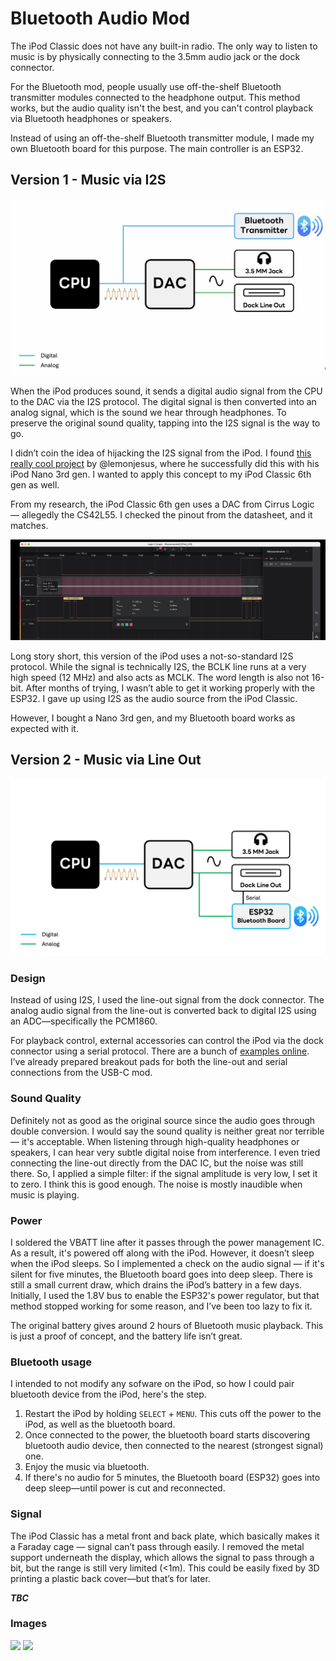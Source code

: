# Bluetooth Audio Mod
The iPod Classic does not have any built-in radio. The only way to listen to music is by physically connecting to the 3.5mm audio jack or the dock connector.

For the Bluetooth mod, people usually use off-the-shelf Bluetooth transmitter modules connected to the headphone output. This method works, but the audio quality isn't the best, and you can't control playback via Bluetooth headphones or speakers.

Instead of using an off-the-shelf Bluetooth transmitter module, I made my own Bluetooth board for this purpose. The main controller is an ESP32.

## Version 1 - Music via I2S
![](/images/bluetooth-1.png)

When the iPod produces sound, it sends a digital audio signal from the CPU to the DAC via the I2S protocol. The digital signal is then converted into an analog signal, which is the sound we hear through headphones. To preserve the original sound quality, tapping into the I2S signal is the way to go.

I didn’t coin the idea of hijacking the I2S signal from the iPod. I found [this really cool project](https://github.com/lemonjesus/iPodBluetooth) by @lemonjesus, where he successfully did this with his iPod Nano 3rd gen. I wanted to apply this concept to my iPod Classic 6th gen as well.

From my research, the iPod Classic 6th gen uses a DAC from Cirrus Logic — allegedly the CS42L55. I checked the pinout from the datasheet, and it matches.

![](/images/IPOD_WORD.jpg)

Long story short, this version of the iPod uses a not-so-standard I2S protocol. While the signal is technically I2S, the BCLK line runs at a very high speed (12 MHz) and also acts as MCLK. The word length is also not 16-bit. After months of trying, I wasn’t able to get it working properly with the ESP32. I gave up using I2S as the audio source from the iPod Classic.

However, I bought a Nano 3rd gen, and my Bluetooth board works as expected with it.

## Version 2 - Music via Line Out
![](/images/esp-2.jpg)

### Design 
Instead of using I2S, I used the line-out signal from the dock connector. The analog audio signal from the line-out is converted back to digital I2S using an ADC—specifically the PCM1860.

For playback control, external accessories can control the iPod via the dock connector using a serial protocol. There are a bunch of [examples online](https://github.com/finsprings/arduinaap). I’ve already prepared breakout pads for both the line-out and serial connections from the USB-C mod.

### Sound Quality
Definitely not as good as the original source since the audio goes through double conversion. I would say the sound quality is neither great nor terrible — it's acceptable. When listening through high-quality headphones or speakers, I can hear very subtle digital noise from interference. I even tried connecting the line-out directly from the DAC IC, but the noise was still there. So, I applied a simple filter: if the signal amplitude is very low, I set it to zero. I think this is good enough. The noise is mostly inaudible when music is playing.

### Power
I soldered the VBATT line after it passes through the power management IC. As a result, it's powered off along with the iPod. However, it doesn’t sleep when the iPod sleeps. So I implemented a check on the audio signal — if it's silent for five minutes, the Bluetooth board goes into deep sleep. There is still a small current draw, which drains the iPod’s battery in a few days. Initially, I used the 1.8V bus to enable the ESP32's power regulator, but that method stopped working for some reason, and I’ve been too lazy to fix it.

The original battery gives around 2 hours of Bluetooth music playback. This is just a proof of concept, and the battery life isn’t great.

### Bluetooth usage
I intended to not modify any sofware on the iPod, so how I could pair bluetooth device from the iPod, here's the step.
1. Restart the iPod by holding `SELECT` + `MENU`. This cuts off the power to the iPod, as well as the bluetooth board.
2. Once connected to the power, the bluetooth board starts discovering bluetooth audio device, then connected to the nearest (strongest signal) one.
3. Enjoy the music via bluetooth.
4. If there's no audio for 5 minutes, the Bluetooth board (ESP32) goes into deep sleep—until power is cut and reconnected.

### Signal
The iPod Classic has a metal front and back plate, which basically makes it a Faraday cage — signal can’t pass through easily. I removed the metal support underneath the display, which allows the signal to pass through a bit, but the range is still very limited (<1m). This could be easily fixed by 3D printing a plastic back cover—but that’s for later.

***TBC***

### Images
![](/images/nanog3-i2s.jpg)
![](/images/bluetooth-4.png)